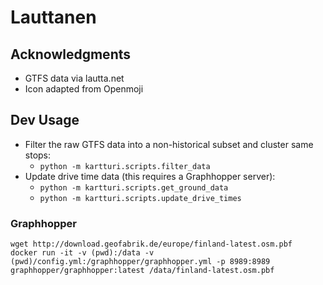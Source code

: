 Lauttanen
=========

Acknowledgments
---------------

* GTFS data via lautta.net
* Icon adapted from Openmoji

Dev Usage
---------

* Filter the raw GTFS data into a non-historical subset and cluster same stops:  
  * `python -m kartturi.scripts.filter_data`
* Update drive time data (this requires a Graphhopper server):
  * `python -m kartturi.scripts.get_ground_data`
  * `python -m kartturi.scripts.update_drive_times`

### Graphhopper

```
wget http://download.geofabrik.de/europe/finland-latest.osm.pbf
docker run -it -v (pwd):/data -v (pwd)/config.yml:/graphhopper/graphhopper.yml -p 8989:8989 graphhopper/graphhopper:latest /data/finland-latest.osm.pbf
```